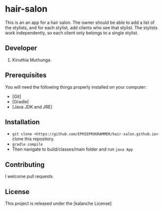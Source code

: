 # hair-salon

This is an an app for a hair salon. The owner should be able to add a list of the stylists, and for each stylist, add clients who see that stylist. The stylists work independently, so each client only belongs to a single stylist.




## Developer

1. Kinuthia Muthunga.

## Prerequisites

You will need the following things properly installed on your computer:

* [Git]
* [Gradle]
* [Java JDK and JRE]

## Installation

* `git clone <https://github.com/EPHIEPROGRAMMER/hair-salon.github.io>` clone this repository.
* `gradle compile`
* Then navigate to build/classes/main folder and run `java App`


## Contributing

I welcome pull requests

## License

This project is released under the [kalanche License]
